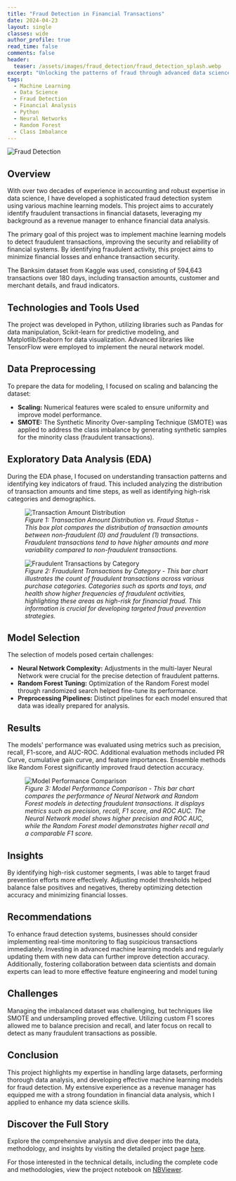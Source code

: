 ```yaml
---
title: "Fraud Detection in Financial Transactions"
date: 2024-04-23
layout: single
classes: wide
author_profile: true
read_time: false
comments: false
header:
  teaser: /assets/images/fraud_detection/fraud_detection_splash.webp
excerpt: "Unlocking the patterns of fraud through advanced data science techniques"
tags:
  - Machine Learning
  - Data Science
  - Fraud Detection
  - Financial Analysis
  - Python
  - Neural Networks
  - Random Forest
  - Class Imbalance
---
```


![Fraud Detection](/assets/images/fraud_detection/fraud_detection_splash.webp)

## Overview

With over two decades of experience in accounting and robust expertise in data science, I have developed a sophisticated fraud detection system using various machine learning models. This project aims to accurately identify fraudulent transactions in financial datasets, leveraging my background as a revenue manager to enhance financial data analysis.

The primary goal of this project was to implement machine learning models to detect fraudulent transactions, improving the security and reliability of financial systems. By identifying fraudulent activity, this project aims to minimize financial losses and enhance transaction security.

The Banksim dataset from Kaggle was used, consisting of 594,643 transactions over 180 days, including transaction amounts, customer and merchant details, and fraud indicators.

## Technologies and Tools Used

The project was developed in Python, utilizing libraries such as Pandas for data manipulation, Scikit-learn for predictive modeling, and Matplotlib/Seaborn for data visualization. Advanced libraries like TensorFlow were employed to implement the neural network model.

## Data Preprocessing

To prepare the data for modeling, I focused on scaling and balancing the dataset:
- **Scaling:** Numerical features were scaled to ensure uniformity and improve model performance.
- **SMOTE:** The Synthetic Minority Over-sampling Technique (SMOTE) was applied to address the class imbalance by generating synthetic samples for the minority class (fraudulent transactions).

## Exploratory Data Analysis (EDA)

During the EDA phase, I focused on understanding transaction patterns and identifying key indicators of fraud. This included analyzing the distribution of transaction amounts and time steps, as well as identifying high-risk categories and demographics.

<figure>
  <img src="/assets/images/fraud_detection/transaction_amount_distribution.png" alt="Transaction Amount Distribution">
  <figcaption style="text-align:left;"><em>Figure 1: Transaction Amount Distribution vs. Fraud Status - This box plot compares the distribution of transaction amounts between non-fraudulent (0) and fraudulent (1) transactions. Fraudulent transactions tend to have higher amounts and more variability compared to non-fraudulent transactions.</em></figcaption>
</figure>


<figure>
  <img src="/assets/images/fraud_detection/fraud_by_category.png" alt="Fraudulent Transactions by Category">
  <figcaption style="text-align:left;"><em>Figure 2: Fraudulent Transactions by Category - This bar chart illustrates the count of fraudulent transactions across various purchase categories. Categories such as sports and toys, and health show higher frequencies of fraudulent activities, highlighting these areas as high-risk for financial fraud. This information is crucial for developing targeted fraud prevention strategies.</em></figcaption>
</figure>


## Model Selection

The selection of models posed certain challenges:
- **Neural Network Complexity:** Adjustments in the multi-layer Neural Network were crucial for the precise detection of fraudulent patterns.
- **Random Forest Tuning:** Optimization of the Random Forest model through randomized search helped fine-tune its performance.
- **Preprocessing Pipelines:** Distinct pipelines for each model ensured that data was ideally prepared for analysis.

## Results

The models' performance was evaluated using metrics such as precision, recall, F1-score, and AUC-ROC. Additional evaluation methods included PR Curve, cumulative gain curve, and feature importances. Ensemble methods like Random Forest significantly improved fraud detection accuracy.

<figure>
  <img src="/assets/images/fraud_detection/model_performance.png" alt="Model Performance Comparison">
  <figcaption style="text-align:left;"><em>Figure 3: Model Performance Comparison - This bar chart compares the performance of Neural Network and Random Forest models in detecting fraudulent transactions. It displays metrics such as precision, recall, F1 score, and ROC AUC. The Neural Network model shows higher precision and ROC AUC, while the Random Forest model demonstrates higher recall and a comparable F1 score.</em></figcaption>
</figure>

## Insights

By identifying high-risk customer segments, I was able to target fraud prevention efforts more effectively. Adjusting model thresholds helped balance false positives and negatives, thereby optimizing detection accuracy and minimizing financial losses.

## Recommendations

To enhance fraud detection systems, businesses should consider implementing real-time monitoring to flag suspicious transactions immediately. Investing in advanced machine learning models and regularly updating them with new data can further improve detection accuracy. Additionally, fostering collaboration between data scientists and domain experts can lead to more effective feature engineering and model tuning

## Challenges

Managing the imbalanced dataset was challenging, but techniques like SMOTE and undersampling proved effective. Utilizing custom F1 scores allowed me to balance precision and recall, and later focus on recall to detect as many fraudulent transactions as possible.

## Conclusion

This project highlights my expertise in handling large datasets, performing thorough data analysis, and developing effective machine learning models for fraud detection. My extensive experience as a revenue manager has equipped me with a strong foundation in financial data analysis, which I applied to enhance my data science skills.

## Discover the Full Story

Explore the comprehensive analysis and dive deeper into the data, methodology, and insights by visiting the detailed project page [here](/fraud-detection-post/).

For those interested in the technical details, including the complete code and methodologies, view the project notebook on [NBViewer](https://nbviewer.org/github/timothyrobbinscpa/fraud_analysis/blob/master/src/fraud_detection_FINAL_FINAL_documented.ipynb?flush_cache=true).
